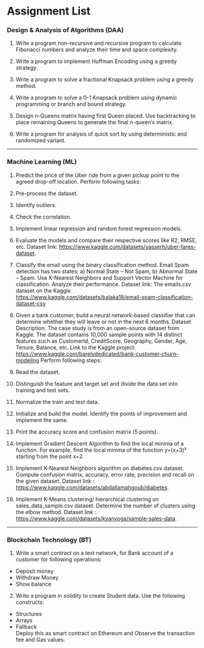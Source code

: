 # Assignment List

### Design & Analysis of Algorithms (DAA)

1. Write a program non-recursive and recursive program to calculate Fibonacci numbers and analyze their time and space complexity.

2. Write a program to implement Huffman Encoding using a greedy strategy.

3. Write a program to solve a fractional Knapsack problem using a greedy method.

4. Write a program to solve a 0-1 Knapsack problem using dynamic programming or branch and bound strategy.

5. Design n-Queens matrix having first Queen placed. Use backtracking to place remaining Queens to generate the final n-queen‘s matrix.

6. Write a program for analysis of quick sort by using deterministic and randomized variant.
 
--------------------

### Machine Learning (ML)

1. Predict the price of the Uber ride from a given pickup point to the agreed drop-off location. Perform following tasks: <br>
1. Pre-process the dataset.<br>
2. Identify outliers.<br>
3. Check the correlation.<br>
4. Implement linear regression and random forest regression models.<br>
5. Evaluate the models and compare their respective scores like R2, RMSE, etc. Dataset link: https://www.kaggle.com/datasets/yasserh/uber-fares-dataset.

2. Classify the email using the binary classification method. Email Spam detection has two states: a) Normal State – Not Spam, b) Abnormal State – Spam. Use K-Nearest Neighbors and Support Vector Machine for classification. Analyze their performance. Dataset link: The emails.csv dataset on the Kaggle https://www.kaggle.com/datasets/balaka18/email-spam-classification-dataset-csv

3. Given a bank customer, build a neural network-based classifier that can determine whether they will leave or not in the next 6 months. Dataset Description: The case study is from an open-source dataset from Kaggle. The dataset contains 10,000 sample points with 14 distinct features such as CustomerId, CreditScore, Geography, Gender, Age, Tenure, Balance, etc. Link to the Kaggle project: https://www.kaggle.com/barelydedicated/bank-customer-churn-modeling Perform following steps:<br>
1. Read the dataset.<br>
2. Distinguish the feature and target set and divide the data set into training and test sets.<br>
3. Normalize the train and test data.<br>
4. Initialize and build the model. Identify the points of improvement and implement the same.<br>
5. Print the accuracy score and confusion matrix (5 points).

4. Implement Gradient Descent Algorithm to find the local minima of a function. For example, find the local minima of the function y=(x+3)² starting from the point x=2.

5. Implement K-Nearest Neighbors algorithm on diabetes.csv dataset. Compute confusion matrix, accuracy, error rate, precision and recall on the given dataset. Dataset link : https://www.kaggle.com/datasets/abdallamahgoub/diabetes.

6. Implement K-Means clustering/ hierarchical clustering on sales_data_sample.csv dataset. Determine the number of clusters using the elbow method. Dataset link : https://www.kaggle.com/datasets/kyanyoga/sample-sales-data.

--------------------

### Blockchain Technology (BT)

1. Write a smart contract on a test network, for Bank account of a customer for following operations:<br>
- Deposit money
- Withdraw Money
- Show balance

2. Write a program in solidity to create Student data. Use the following constructs:<br>
- Structures
- Arrays
- Fallback
<br>Deploy this as smart contract on Ethereum and Observe the transaction fee and Gas values.
